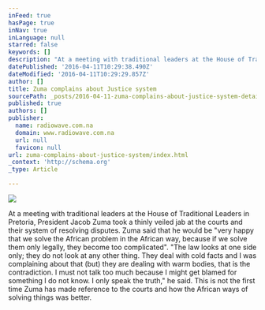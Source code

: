 ```yaml
---
inFeed: true
hasPage: true
inNav: true
inLanguage: null
starred: false
keywords: []
description: "At a meeting with traditional leaders at the House of Traditional Leaders in Pretoria, President Jacob Zuma took a thinly veiled jab at the courts and their system of resolving disputes.\_  Zuma said \_that he would be “very happy that we solve the African problem in the African way, because if we solve them only legally, they become too complicated”. “The law looks at one side only; they do not look at any other thing. They deal with cold facts and I was complaining about that (but) they are dealing with warm bodies, that is the contradiction. I must not talk too much because I might get blamed for something I do not know. I only speak the truth,” he said. This is not the first time Zuma has made reference to the courts and how the African ways of solving things was better."
datePublished: '2016-04-11T10:29:38.490Z'
dateModified: '2016-04-11T10:29:29.857Z'
author: []
title: Zuma complains about Justice system
sourcePath: _posts/2016-04-11-zuma-complains-about-justice-system-details-category-broa.md
published: true
authors: []
publisher:
  name: radiowave.com.na
  domain: www.radiowave.com.na
  url: null
  favicon: null
url: zuma-complains-about-justice-system/index.html
_context: 'http://schema.org'
_type: Article

---
```

![](https://the-grid-user-content.s3-us-west-2.amazonaws.com/ba157ca4-1400-4748-a68d-e1219970b1c5.jpg)

At a meeting with traditional leaders at the House of Traditional Leaders in Pretoria, President Jacob Zuma took a thinly veiled jab at the courts and their system of resolving disputes.  Zuma said  that he would be "very happy that we solve the African problem in the African way, because if we solve them only legally, they become too complicated". "The law looks at one side only; they do not look at any other thing. They deal with cold facts and I was complaining about that (but) they are dealing with warm bodies, that is the contradiction. I must not talk too much because I might get blamed for something I do not know. I only speak the truth," he said. This is not the first time Zuma has made reference to the courts and how the African ways of solving things was better.